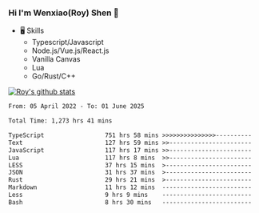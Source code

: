 ### Hi I'm Wenxiao(Roy) Shen 👋
- 🖥 Skills
  - Typescript/Javascript
  - Node.js/Vue.js/React.js
  - Vanilla Canvas
  - Lua
  - Go/Rust/C++

[![Roy's github stats](https://github-readme-stats.vercel.app/api?username=RoyShen12&show_icons=true&theme=radical&hide=prs,contribs)](https://github.com/anuraghazra/github-readme-stats)
<!--START_SECTION:waka-->

```txt
From: 05 April 2022 - To: 01 June 2025

Total Time: 1,273 hrs 41 mins

TypeScript                 751 hrs 58 mins >>>>>>>>>>>>>>>----------   58.65 %
Text                       127 hrs 59 mins >>-----------------------   09.98 %
JavaScript                 117 hrs 17 mins >>-----------------------   09.15 %
Lua                        117 hrs 8 mins  >>-----------------------   09.14 %
LESS                       37 hrs 15 mins  >------------------------   02.91 %
JSON                       31 hrs 37 mins  >------------------------   02.47 %
Rust                       29 hrs 21 mins  >------------------------   02.29 %
Markdown                   11 hrs 12 mins  -------------------------   00.87 %
Less                       9 hrs 9 mins    -------------------------   00.71 %
Bash                       8 hrs 30 mins   -------------------------   00.66 %
```

<!--END_SECTION:waka-->
